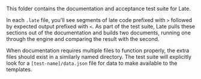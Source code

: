 This folder contains the documentation and acceptance test suite for Late.

In each `.late` file, you'll see segments of late code prefixed with `>` followed by
expected output prefixed with `<`. As part of the test suite, Late pulls these sections
out of the documentation and builds two documents, running one through the engine and comparing
the result with the second.

When documentation requires multiple files to function properly, the extra files should exist
in a similarly named directory. The test suite will explicitly look for a `[test-name]/data.json`
file for data to make available to the templates.
